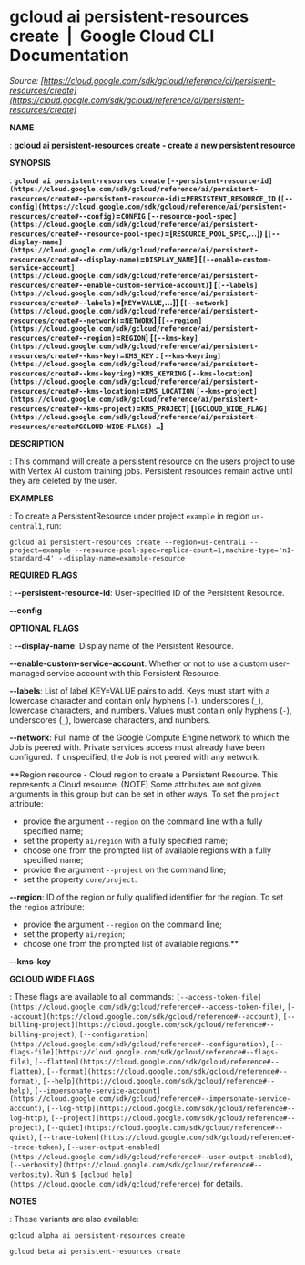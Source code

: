 # gcloud ai persistent-resources create  |  Google Cloud CLI Documentation

*Source: [https://cloud.google.com/sdk/gcloud/reference/ai/persistent-resources/create](https://cloud.google.com/sdk/gcloud/reference/ai/persistent-resources/create)*

**NAME**

: **gcloud ai persistent-resources create - create a new persistent resource**

**SYNOPSIS**

: **`gcloud ai persistent-resources create` `[--persistent-resource-id](https://cloud.google.com/sdk/gcloud/reference/ai/persistent-resources/create#--persistent-resource-id)`=`PERSISTENT_RESOURCE_ID` (`[--config](https://cloud.google.com/sdk/gcloud/reference/ai/persistent-resources/create#--config)`=`CONFIG` `[--resource-pool-spec](https://cloud.google.com/sdk/gcloud/reference/ai/persistent-resources/create#--resource-pool-spec)`=[`RESOURCE_POOL_SPEC`,…]) [`[--display-name](https://cloud.google.com/sdk/gcloud/reference/ai/persistent-resources/create#--display-name)`=`DISPLAY_NAME`] [`[--enable-custom-service-account](https://cloud.google.com/sdk/gcloud/reference/ai/persistent-resources/create#--enable-custom-service-account)`] [`[--labels](https://cloud.google.com/sdk/gcloud/reference/ai/persistent-resources/create#--labels)`=[`KEY`=`VALUE`,…]] [`[--network](https://cloud.google.com/sdk/gcloud/reference/ai/persistent-resources/create#--network)`=`NETWORK`] [`[--region](https://cloud.google.com/sdk/gcloud/reference/ai/persistent-resources/create#--region)`=`REGION`] [`[--kms-key](https://cloud.google.com/sdk/gcloud/reference/ai/persistent-resources/create#--kms-key)`=`KMS_KEY` : `[--kms-keyring](https://cloud.google.com/sdk/gcloud/reference/ai/persistent-resources/create#--kms-keyring)`=`KMS_KEYRING` `[--kms-location](https://cloud.google.com/sdk/gcloud/reference/ai/persistent-resources/create#--kms-location)`=`KMS_LOCATION` `[--kms-project](https://cloud.google.com/sdk/gcloud/reference/ai/persistent-resources/create#--kms-project)`=`KMS_PROJECT`] [`[GCLOUD_WIDE_FLAG](https://cloud.google.com/sdk/gcloud/reference/ai/persistent-resources/create#GCLOUD-WIDE-FLAGS) …`]**

**DESCRIPTION**

: This command will create a persistent resource on the users project to use with
Vertex AI custom training jobs. Persistent resources remain active until they
are deleted by the user.

**EXAMPLES**

: To create a PersistentResource under project
``example`` in region
``us-central1``, run:

```
gcloud ai persistent-resources create --region=us-central1 --project=example --resource-pool-spec=replica-count=1,machine-type='n1-standard-4' --display-name=example-resource
```

**REQUIRED FLAGS**

: **--persistent-resource-id**:
User-specified ID of the Persistent Resource.

**--config**

**OPTIONAL FLAGS**

: **--display-name**:
Display name of the Persistent Resource.

**--enable-custom-service-account**:
Whether or not to use a custom user-managed service account with this Persistent
Resource.

**--labels**:
List of label KEY=VALUE pairs to add.
Keys must start with a lowercase character and contain only hyphens
(`-`), underscores (`_`), lowercase characters, and
numbers. Values must contain only hyphens (`-`), underscores
(`_`), lowercase characters, and numbers.

**--network**:
Full name of the Google Compute Engine network to which the Job is peered with.
Private services access must already have been configured. If unspecified, the
Job is not peered with any network.

**Region resource - Cloud region to create a Persistent Resource. This represents
a Cloud resource. (NOTE) Some attributes are not given arguments in this group
but can be set in other ways.
To set the `project` attribute:

- provide the argument `--region` on the command line with a fully
specified name;
- set the property `ai/region` with a fully specified name;
- choose one from the prompted list of available regions with a fully specified
name;
- provide the argument `--project` on the command line;
- set the property `core/project`.

**--region**:
ID of the region or fully qualified identifier for the region.
To set the `region` attribute:

- provide the argument `--region` on the command line;
- set the property `ai/region`;
- choose one from the prompted list of available regions.**

**--kms-key**

**GCLOUD WIDE FLAGS**

: These flags are available to all commands: `[--access-token-file](https://cloud.google.com/sdk/gcloud/reference#--access-token-file)`,
`[--account](https://cloud.google.com/sdk/gcloud/reference#--account)`, `[--billing-project](https://cloud.google.com/sdk/gcloud/reference#--billing-project)`,
`[--configuration](https://cloud.google.com/sdk/gcloud/reference#--configuration)`,
`[--flags-file](https://cloud.google.com/sdk/gcloud/reference#--flags-file)`,
`[--flatten](https://cloud.google.com/sdk/gcloud/reference#--flatten)`, `[--format](https://cloud.google.com/sdk/gcloud/reference#--format)`, `[--help](https://cloud.google.com/sdk/gcloud/reference#--help)`, `[--impersonate-service-account](https://cloud.google.com/sdk/gcloud/reference#--impersonate-service-account)`,
`[--log-http](https://cloud.google.com/sdk/gcloud/reference#--log-http)`,
`[--project](https://cloud.google.com/sdk/gcloud/reference#--project)`, `[--quiet](https://cloud.google.com/sdk/gcloud/reference#--quiet)`, `[--trace-token](https://cloud.google.com/sdk/gcloud/reference#--trace-token)`, `[--user-output-enabled](https://cloud.google.com/sdk/gcloud/reference#--user-output-enabled)`,
`[--verbosity](https://cloud.google.com/sdk/gcloud/reference#--verbosity)`.
Run `$ [gcloud help](https://cloud.google.com/sdk/gcloud/reference)` for details.

**NOTES**

: These variants are also available:

```
gcloud alpha ai persistent-resources create
```

```
gcloud beta ai persistent-resources create
```